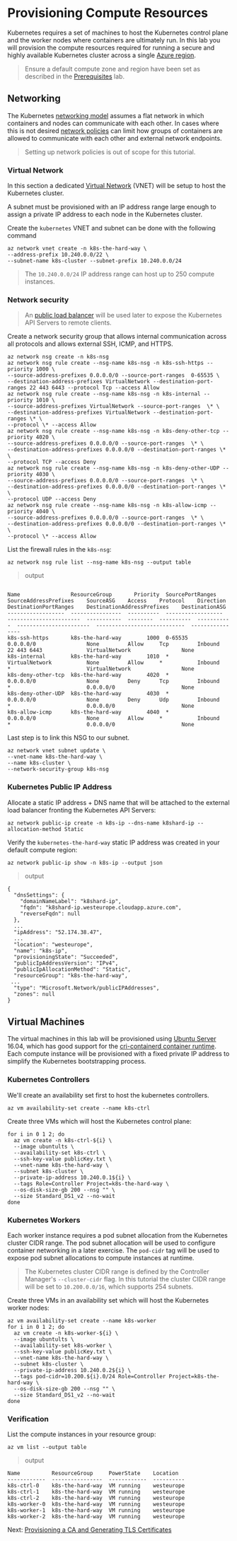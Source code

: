 # Provisioning Compute Resources

Kubernetes requires a set of machines to host the Kubernetes control plane and the worker nodes where containers are ultimately run. In this lab you will provision the compute resources required for running a secure and highly available Kubernetes cluster across a single [Azure region](https://azure.microsoft.com/en-us/regions/).

> Ensure a default compute zone and region have been set as described in the [Prerequisites](01-prerequisites.md#set-a-default-compute-region-and-zone) lab.

## Networking

The Kubernetes [networking model](https://kubernetes.io/docs/concepts/cluster-administration/networking/#kubernetes-model) assumes a flat network in which containers and nodes can communicate with each other. In cases where this is not desired [network policies](https://kubernetes.io/docs/concepts/services-networking/network-policies/) can limit how groups of containers are allowed to communicate with each other and external network endpoints.

> Setting up network policies is out of scope for this tutorial.

### Virtual Network

In this section a dedicated [Virtual Network](https://azure.microsoft.com/en-us/services/virtual-network/) (VNET) will be setup to host the Kubernetes cluster.

A subnet must be provisioned with an IP address range large enough to assign a private IP address to each node in the Kubernetes cluster.

Create the `kubernetes` VNET and subnet can be done with the following command


```
az network vnet create -n k8s-the-hard-way \
--address-prefix 10.240.0.0/22 \
--subnet-name k8s-cluster --subnet-prefix 10.240.0.0/24
```

> The `10.240.0.0/24` IP address range can host up to 250 compute instances.

### Network security
> An [public load balancer](https://docs.microsoft.com/en-us/azure/load-balancer/load-balancer-get-started-internet-arm-cli) will be used later to expose the Kubernetes API Servers to remote clients.


Create a network security group that allows internal communication across all protocols and allows external SSH, ICMP, and HTTPS.
```
az network nsg create -n k8s-nsg
az network nsg rule create --nsg-name k8s-nsg -n k8s-ssh-https --priority 1000 \
--source-address-prefixes 0.0.0.0/0 --source-port-ranges  0-65535 \
--destination-address-prefixes VirtualNetwork --destination-port-ranges 22 443 6443 --protocol Tcp --access Allow
az network nsg rule create --nsg-name k8s-nsg -n k8s-internal --priority 1010 \
--source-address-prefixes VirtualNetwork --source-port-ranges  \* \
--destination-address-prefixes VirtualNetwork --destination-port-ranges \* \
--protocol \* --access Allow
az network nsg rule create --nsg-name k8s-nsg -n k8s-deny-other-tcp --priority 4020 \
--source-address-prefixes 0.0.0.0/0 --source-port-ranges  \* \
--destination-address-prefixes 0.0.0.0/0 --destination-port-ranges \* \
--protocol TCP --access Deny
az network nsg rule create --nsg-name k8s-nsg -n k8s-deny-other-UDP --priority 4030 \
--source-address-prefixes 0.0.0.0/0 --source-port-ranges  \* \
--destination-address-prefixes 0.0.0.0/0 --destination-port-ranges \* \
--protocol UDP --access Deny
az network nsg rule create --nsg-name k8s-nsg -n k8s-allow-icmp --priority 4040 \
--source-address-prefixes 0.0.0.0/0 --source-port-ranges  \* \
--destination-address-prefixes 0.0.0.0/0 --destination-port-ranges \* \
--protocol \* --access Allow

```


List the firewall rules in the `k8s-nsg`:

```
az network nsg rule list --nsg-name k8s-nsg --output table
```

> output

```

Name                ResourceGroup       Priority  SourcePortRanges    SourceAddressPrefixes    SourceASG    Access    Protocol    Direction    DestinationPortRanges    DestinationAddressPrefixes    DestinationASG
------------------  ----------------  ----------  ------------------  -----------------------  -----------  --------  ----------  -----------  -----------------------  ----------------------------  ----------------
k8s-ssh-https       k8s-the-hard-way        1000  0-65535             0.0.0.0/0                None         Allow     Tcp         Inbound      22 443 6443              VirtualNetwork                None
k8s-internal        k8s-the-hard-way        1010  *                   VirtualNetwork           None         Allow     *           Inbound      *                        VirtualNetwork                None
k8s-deny-other-tcp  k8s-the-hard-way        4020  *                   0.0.0.0/0                None         Deny      Tcp         Inbound      *                        0.0.0.0/0                     None
k8s-deny-other-UDP  k8s-the-hard-way        4030  *                   0.0.0.0/0                None         Deny      Udp         Inbound      *                        0.0.0.0/0                     None
k8s-allow-icmp      k8s-the-hard-way        4040  *                   0.0.0.0/0                None         Allow     *           Inbound      *                        0.0.0.0/0                     None
```

Last step is to link this NSG to our subnet.

```
az network vnet subnet update \
--vnet-name k8s-the-hard-way \
--name k8s-cluster \
--network-security-group k8s-nsg
```

### Kubernetes Public IP Address

Allocate a static IP address + DNS name that will be attached to the external load balancer fronting the Kubernetes API Servers:

```
az network public-ip create -n k8s-ip --dns-name k8shard-ip --allocation-method Static
```

Verify the `kubernetes-the-hard-way` static IP address was created in your default compute region:

```
az network public-ip show -n k8s-ip --output json
```

> output

```
{
  "dnsSettings": {
    "domainNameLabel": "k8shard-ip",
    "fqdn": "k8shard-ip.westeurope.cloudapp.azure.com",
    "reverseFqdn": null
  },
  ...
  "ipAddress": "52.174.38.47",
  ...
  "location": "westeurope",
  "name": "k8s-ip",
  "provisioningState": "Succeeded",
  "publicIpAddressVersion": "IPv4",
  "publicIpAllocationMethod": "Static",
  "resourceGroup": "k8s-the-hard-way",
 ...
  "type": "Microsoft.Network/publicIPAddresses",
  "zones": null
}
```

## Virtual Machines

The virtual machines in this lab will be provisioned using [Ubuntu Server](https://www.ubuntu.com/server) 16.04, which has good support for the [cri-containerd container runtime](https://github.com/containerd/cri-containerd). Each compute instance will be provisioned with a fixed private IP address to simplify the Kubernetes bootstrapping process.

### Kubernetes Controllers
We'll create an availability set first to host the kubernetes controllers. 

```
az vm availability-set create --name k8s-ctrl
```

Create three VMs which will host the Kubernetes control plane:



```
for i in 0 1 2; do
  az vm create -n k8s-ctrl-${i} \
  --image ubuntults \
  --availability-set k8s-ctrl \
  --ssh-key-value publicKey.txt \
  --vnet-name k8s-the-hard-way \
  --subnet k8s-cluster \
  --private-ip-address 10.240.0.1${i} \
  --tags Role=Controller Project=k8s-the-hard-way \
  --os-disk-size-gb 200 --nsg "" \
  --size Standard_DS1_v2 --no-wait
done
```

### Kubernetes Workers

Each worker instance requires a pod subnet allocation from the Kubernetes cluster CIDR range. The pod subnet allocation will be used to configure container networking in a later exercise. The `pod-cidr`  tag will be used to expose pod subnet allocations to compute instances at runtime.

> The Kubernetes cluster CIDR range is defined by the Controller Manager's `--cluster-cidr` flag. In this tutorial the cluster CIDR range will be set to `10.200.0.0/16`, which supports 254 subnets.

Create three VMs in an availability set which will host the Kubernetes worker nodes:

```
az vm availability-set create --name k8s-worker
for i in 0 1 2; do
  az vm create -n k8s-worker-${i} \
  --image ubuntults \
  --availability-set k8s-worker \
  --ssh-key-value publicKey.txt \
  --vnet-name k8s-the-hard-way \
  --subnet k8s-cluster \
  --private-ip-address 10.240.0.2${i} \
  --tags pod-cidr=10.200.${i}.0/24 Role=Controller Project=k8s-the-hard-way \
  --os-disk-size-gb 200 --nsg "" \
  --size Standard_DS1_v2 --no-wait
done

```

### Verification

List the compute instances in your resource group:

```
az vm list --output table
```

> output

```
Name          ResourceGroup     PowerState    Location
------------  ----------------  ------------  ----------
k8s-ctrl-0    k8s-the-hard-way  VM running    westeurope
k8s-ctrl-1    k8s-the-hard-way  VM running    westeurope
k8s-ctrl-2    k8s-the-hard-way  VM running    westeurope
k8s-worker-0  k8s-the-hard-way  VM running    westeurope
k8s-worker-1  k8s-the-hard-way  VM running    westeurope
k8s-worker-2  k8s-the-hard-way  VM running    westeurope
```

Next: [Provisioning a CA and Generating TLS Certificates](04-certificate-authority.md)
